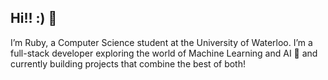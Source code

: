 ## Hi!! :) 👋
I’m Ruby, a Computer Science student at the University of Waterloo. I’m a full-stack developer exploring the world of Machine Learning and AI 🤖 and currently building projects that combine the best of both!
